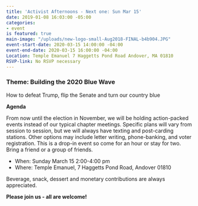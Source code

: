```yaml
---
title: 'Activist Afternoons - Next one: Sun Mar 15'
date: 2019-01-08 16:03:00 -05:00
categories:
- event
is featured: true
main-image: "/uploads/new-logo-small-Aug2018-FINAL-b4b904.JPG"
event-start-date: 2020-03-15 14:00:00 -04:00
event-end-date: 2020-03-15 16:00:00 -04:00
Location: Temple Emanuel 7 Haggetts Pond Road Andover, MA 01810
RSVP-link: No RSVP necessary
---
```


### Theme: Building the 2020 Blue Wave
How to defeat Trump, flip the Senate and turn our country blue

**Agenda**

From now until the election in November, we will be holding action-packed events instead of our typical chapter meetings. Specific plans will vary from session to session, but we will always have texting and post-carding stations. Other options may include letter writing, phone-banking, and voter registration. This is a drop-in event so come for an hour or stay for two. Bring a friend or a group of friends. 

* When: Sunday March 15 2:00-4:00 pm
* Where: Temple Emanuel, 7 Haggetts Pond Road, Andover 01810

Beverage, snack, dessert and monetary contributions are always appreciated.  

**Please join us - all are welcome!**
